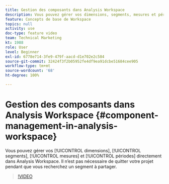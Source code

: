 ```yaml
---
title: Gestion des composants dans Analysis Workspace
description: Vous pouvez gérer vos dimensions, segments, mesures et périodes directement dans Analysis Workspace. Il nʼest pas nécessaire de quitter votre projet pendant que vous recherchez un segment à partager.
feature: Concepts de base de Workspace
topics: null
activity: use
doc-type: feature video
team: Technical Marketing
kt: 1988
role: User
level: Beginner
exl-id: 6778e714-3fe9-479f-aacd-d1e702e2c584
source-git-commit: 32424f3f2b05952fe4df9ea91dcbe51684cee905
workflow-type: tm+mt
source-wordcount: '68'
ht-degree: 100%

---
```


# Gestion des composants dans Analysis Workspace {#component-management-in-analysis-workspace}

Vous pouvez gérer vos [!UICONTROL dimensions], [!UICONTROL segments], [!UICONTROL mesures] et [!UICONTROL périodes] directement dans Analysis Workspace. Il nʼest pas nécessaire de quitter votre projet pendant que vous recherchez un segment à partager.

>[!VIDEO](https://video.tv.adobe.com/v/24095/?quality=12)
